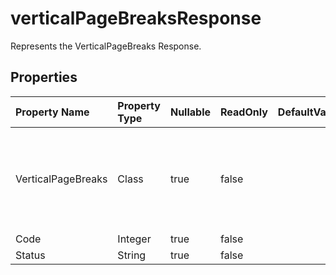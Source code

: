# **verticalPageBreaksResponse**

Represents the VerticalPageBreaks Response. 

## **Properties**

| Property Name | Property Type | Nullable |  ReadOnly | DefaultValue | Description | 
| :- | :- | :- |:- |  :- | :- |
|VerticalPageBreaks|Class|true|false |  |This class has a property named VerticalPageBreaks of type VerticalPageBreaks that can be both read from and written to.|
|Code|Integer|true|false |  ||
|Status|String|true|false |  ||

